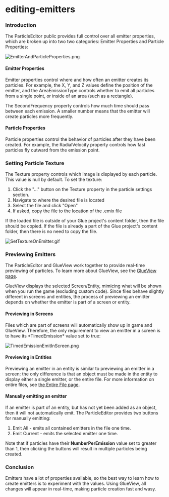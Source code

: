 # editing-emitters

### Introduction

The ParticleEditor public provides full control over all emitter properties, which are broken up into two two categories: Emitter Properties and Particle Properties:

![EmitterAndParticleProperties.png](../../../../media/migrated\_media-EmitterAndParticleProperties.png)

#### Emitter Properties

Emitter properties control where and how often an emitter creates its particles. For example, the X, Y, and Z values define the position of the emitter, and the AreaEmissionType controls whether to emit all particles from a single point, or inside of an area (such as a rectangle).

The SecondFrequency property controls how much time should pass between each emission. A smaller number means that the emitter will create particles more frequently.

#### Particle Properties

Particle properties control the behavior of particles after they have been created. For example, the RadialVelocity property controls how fast particles fly outward from the emission point.

### Setting Particle Texture

The Texture property controls which image is displayed by each particle. This value is null by default. To set the texture:

1. Click the "..." button on the Texture property in the particle settings section.
2. Navigate to where the desired file is located
3. Select the file and click "Open"
4. If asked, copy the file to the location of the .emix file

If the loaded file is outside of your Glue project's content folder, then the file should be copied. If the file is already a part of the Glue project's content folder, then there is no need to copy the file.

![SetTextureOnEmitter.gif](../../../../media/migrated\_media-SetTextureOnEmitter.gif)

### Previewing Emitters

The ParticleEditor and GlueView work together to provide real-time previewing of particles. To learn more about GlueView, see the [GlueView page](../../../../frb/docs/index.php).

GlueView displays the selected Screen/Entity, mimicing what will be shown when you run the game (excluding custom code). Since files behave slightly different in screens and entities, the process of previewing an emitter depends on whether the emitter is part of a screen or entity.

#### Previewing in Screens

Files which are part of screens will automatically show up in game and GlueView. Therefore, the only requirement to view an emitter in a screen is to have its \*TimedEmission\* value set to true:

![TimedEmissionEmitInScreen.png](../../../../media/migrated\_media-TimedEmissionEmitInScreen.png)

#### Previewing in Entities

Previewing an emitter in an entity is similar to previewing an emitter in a screen; the only difference is that an object must be made in the entity to display either a single emitter, or the entire file. For more information on entire files, see [the Entire File page](../../../../frb/docs/index.php).

#### Manually emitting an emitter

If an emitter is part of an entity, but has not yet been added as an object, then it will not automatically emit. The ParticleEditor provides two buttons for manually emitting:

1. Emit All - emits all contained emitters in the file one time.
2. Emit Current - emits the selected emitter one time.

Note that if particles have their **NumberPerEmission** value set to greater than 1, then clicking the buttons will result in multiple particles being created.

### Conclusion

Emitters have a lot of properties available, so the best way to learn how to create emitters is to experiment with the values. Using GlueView, all changes will appear in real-time, making particle creation fast and wasy.

